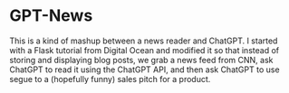 # GPT-News
This is a kind of mashup between a news reader and ChatGPT. I started with a Flask tutorial from Digital Ocean and modified it so that instead of storing and displaying blog posts, we grab a news feed from CNN, ask ChatGPT to read it using the ChatGPT API, and then ask ChatGPT to use segue to a (hopefully funny) sales pitch for a product. 
